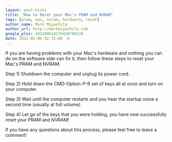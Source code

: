 ```yaml
---
layout: post-hints
title: "How to Reset your Mac's PRAM and NVRAM"
tags: [pram, mac, nvram, hardware, reset]
author_name: Mark Miyashita
author_url: http://markmiyashita.com
google_plus: 101180624276428786239
date: 2012-05-06 02:32:00 -8
---
```


If you are having problems with your Mac's hardware and nothing you can do on the software side can fix it, then follow these steps to reset your Mac's PRAM and NVRAM.

Step 1) Shutdown the computer and unplug its power cord.

Step 2) Hold down the CMD-Option-P-R set of keys all at once and turn on your computer.

Step 3) Wait until the computer restarts and you hear the startup noise a second time (usually at full volume).

Step 4) Let go of the keys that you were holding, you have now successfully reset your PRAM and NVRAM!

If you have any questions about this process, please feel free to leave a comment!
